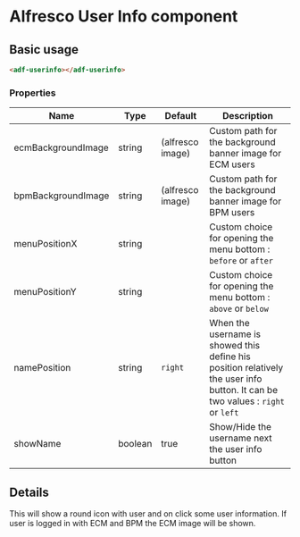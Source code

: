 # Alfresco User Info component

## Basic usage

```html
<adf-userinfo></adf-userinfo>
```

### Properties

| Name | Type | Default | Description |
| --- | --- | --- | --- |
| ecmBackgroundImage | string | (alfresco image) | Custom path for the background banner image for ECM users |
| bpmBackgroundImage | string | (alfresco image) | Custom path for the background banner image for BPM users |
| menuPositionX | string |   | Custom choice for opening the menu bottom : `before` or `after`  |
| menuPositionY | string |   | Custom choice for opening the menu bottom : `above` or `below`  |
| namePosition | string | `right` | When the username is showed this define his position relatively the user info button. It can be two values : `right` or `left`|
| showName | boolean | true | Show/Hide the username next the user info button|

## Details

This will show a round icon with user and on click some user information.
If user is logged in with ECM and BPM the ECM image will be shown.
